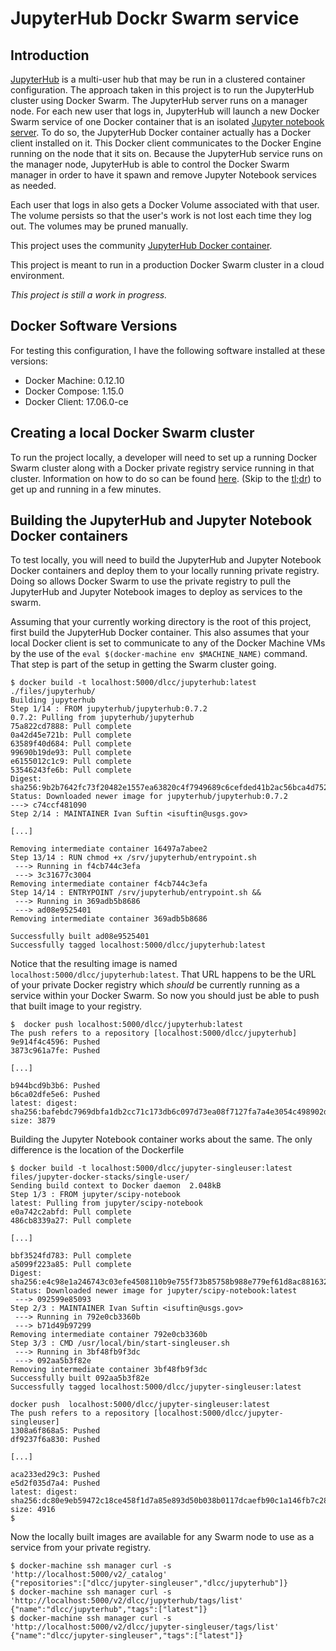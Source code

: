 # JupyterHub Dockr Swarm service

## Introduction

[JupyterHub](https://jupyterhub.readthedocs.io/en/latest/) is a multi-user hub that
may be run in a clustered container configuration. The approach taken in this project
is to run the JupyterHub cluster using Docker Swarm. The JupyterHub server runs on
a manager node. For each new user that logs in, JupyterHub will launch a new Docker
Swarm service of one Docker container that is an isolated [Jupyter notebook server](https://jupyter-notebook.readthedocs.io/en/latest/).
To do so, the JupyterHub Docker container actually has a Docker client installed on it.
This Docker client communicates to the Docker Engine running on the node that it sits
on. Because the JupyterHub service runs on the manager node, JupyterHub is able to
control the Docker Swarm manager in order to have it spawn and remove Jupyter Notebook
services as needed.

Each user that logs in also gets a Docker Volume associated with that user. The volume
persists so that the user's work is not lost each time they log out. The volumes may
be pruned manually.

This project uses the community [JupyterHub Docker container](https://hub.docker.com/r/jupyterhub/jupyterhub/).

This project is meant to run in a production Docker Swarm cluster in a cloud environment.

*This project is still a work in progress.*

## Docker Software Versions

For testing this configuration, I have the following software installed at these versions:

- Docker Machine: 0.12.10
- Docker Compose: 1.15.0
- Docker Client: 17.06.0-ce

## Creating a local Docker Swarm cluster

To run the project locally, a developer will need to set up a running Docker Swarm
cluster along with a Docker private registry service running in that cluster. Information on how to do so can be found [here](https://github.com/USGS-CMG/data-life-cycle-cloud/blob/f75f79f94e16497536e919ff07eaaddd78a1353d/docker/README.md#creating-a-local-swarm-cluster-tldr).
(Skip to the [tl;dr](https://github.com/USGS-CMG/data-life-cycle-cloud/blob/f75f79f94e16497536e919ff07eaaddd78a1353d/docker/README.md#swarm-create-tldr))
to get up and running in a few minutes.

## Building the JupyterHub and Jupyter Notebook Docker containers

To test locally, you will need to build the JupyterHub and Jupyter Notebook Docker
containers and deploy them to your locally running private registry. Doing so allows
Docker Swarm to use the private registry to pull the JupyterHub and Jupyter Notebook
images to deploy as services to the swarm.

Assuming that your currently working directory is the root of this project, first
build the JupyterHub Docker container. This also assumes that your local Docker client is set to communicate to any
of the Docker Machine VMs by the use of the `eval $(docker-machine env $MACHINE_NAME)`
command. That step is part of the setup in getting the Swarm cluster going.

```
$ docker build -t localhost:5000/dlcc/jupyterhub:latest ./files/jupyterhub/
Building jupyterhub
Step 1/14 : FROM jupyterhub/jupyterhub:0.7.2
0.7.2: Pulling from jupyterhub/jupyterhub
75a822cd7888: Pull complete
0a42d45e721b: Pull complete
63589f40d684: Pull complete
99690b19de93: Pull complete
e6155012c1c9: Pull complete
53546243fe6b: Pull complete
Digest: sha256:9b2b7642fc73f20482e1557ea63820c4f7949689c6cefded41b2ac56bca4d752
Status: Downloaded newer image for jupyterhub/jupyterhub:0.7.2
---> c74ccf481090
Step 2/14 : MAINTAINER Ivan Suftin <isuftin@usgs.gov>

[...]

Removing intermediate container 16497a7abee2
Step 13/14 : RUN chmod +x /srv/jupyterhub/entrypoint.sh
 ---> Running in f4cb744c3efa
 ---> 3c31677c3004
Removing intermediate container f4cb744c3efa
Step 14/14 : ENTRYPOINT /srv/jupyterhub/entrypoint.sh &&
 ---> Running in 369adb5b8686
 ---> ad08e9525401
Removing intermediate container 369adb5b8686

Successfully built ad08e9525401
Successfully tagged localhost:5000/dlcc/jupyterhub:latest
```

Notice that the resulting image is named `localhost:5000/dlcc/jupyterhub:latest`.
That URL happens to be the URL of your private Docker registry which *should* be
currently running as a service within your Docker Swarm. So now you should just be
able to push that built image to your registry.

```
$  docker push localhost:5000/dlcc/jupyterhub:latest
The push refers to a repository [localhost:5000/dlcc/jupyterhub]
9e914f4c4596: Pushed
3873c961a7fe: Pushed

[...]

b944bcd9b3b6: Pushed
b6ca02dfe5e6: Pushed
latest: digest: sha256:bafebdc7969dbfa1db2cc71c173db6c097d73ea08f7127fa7a4e3054c498902d size: 3879
```

Building the Jupyter Notebook container works about the same. The only difference
is the location of the Dockerfile

```
$ docker build -t localhost:5000/dlcc/jupyter-singleuser:latest files/jupyter-docker-stacks/single-user/
Sending build context to Docker daemon  2.048kB
Step 1/3 : FROM jupyter/scipy-notebook
latest: Pulling from jupyter/scipy-notebook
e0a742c2abfd: Pull complete
486cb8339a27: Pull complete

[...]

bbf3524fd783: Pull complete
a5099f223a85: Pull complete
Digest: sha256:e4c98e1a246743c03efe4508110b9e755f73b85758b988e779ef61d8ac881632
Status: Downloaded newer image for jupyter/scipy-notebook:latest
 ---> 092599e85093
Step 2/3 : MAINTAINER Ivan Suftin <isuftin@usgs.gov>
 ---> Running in 792e0cb3360b
 ---> b71d49b97299
Removing intermediate container 792e0cb3360b
Step 3/3 : CMD /usr/local/bin/start-singleuser.sh
 ---> Running in 3bf48fb9f3dc
 ---> 092aa5b3f82e
Removing intermediate container 3bf48fb9f3dc
Successfully built 092aa5b3f82e
Successfully tagged localhost:5000/dlcc/jupyter-singleuser:latest

docker push  localhost:5000/dlcc/jupyter-singleuser:latest
The push refers to a repository [localhost:5000/dlcc/jupyter-singleuser]
1308a6f868a5: Pushed
df9237f6a830: Pushed

[...]

aca233ed29c3: Pushed
e5d2f035d7a4: Pushed
latest: digest: sha256:dc80e9eb59472c18ce458f1d7a85e893d50b038b0117dcaefb90c1a146fb7c28 size: 4916
$
```

Now the locally built images are available for any Swarm node to use as a
service from your private registry.

```
$ docker-machine ssh manager curl -s 'http://localhost:5000/v2/_catalog'
{"repositories":["dlcc/jupyter-singleuser","dlcc/jupyterhub"]}
$ docker-machine ssh manager curl -s 'http://localhost:5000/v2/dlcc/jupyterhub/tags/list'
{"name":"dlcc/jupyterhub","tags":["latest"]}
$ docker-machine ssh manager curl -s 'http://localhost:5000/v2/dlcc/jupyter-singleuser/tags/list'
{"name":"dlcc/jupyter-singleuser","tags":["latest"]}
```
